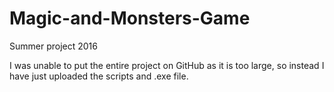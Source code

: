 # Magic-and-Monsters-Game
Summer project 2016

I was unable to put the entire project on GitHub as it is too large, so instead I have just uploaded the scripts and .exe file.
